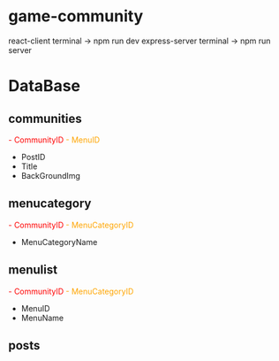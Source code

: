 # game-community

react-client
terminal -> npm run dev
express-server
terminal -> npm run server



# DataBase

## communities
<span style="color:red">- CommunityID</span>
<span style="color:orange">- MenuID</span> 
- PostID
- Title
- BackGroundImg

## menucategory
<span style="color:red">- CommunityID</span>
<span style="color:orange">- MenuCategoryID</span>
- MenuCategoryName

## menulist
<span style="color:red">- CommunityID</span>
<span style="color:orange">- MenuCategoryID</span> 
- MenuID
- MenuName

## posts

